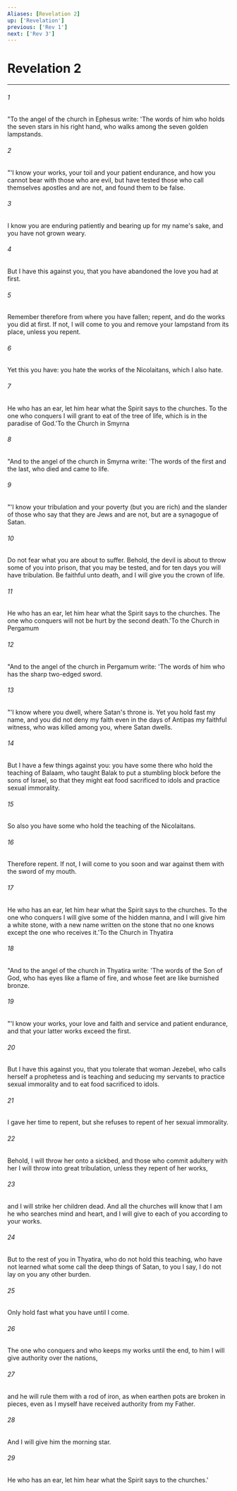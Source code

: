 ```yaml
---
Aliases: [Revelation 2]
up: ['Revelation']
previous: ['Rev 1']
next: ['Rev 3']
---
```

# Revelation 2
***



###### 1 
"To the angel of the church in Ephesus write: 'The words of him who holds the seven stars in his right hand, who walks among the seven golden lampstands. 

###### 2 
"'I know your works, your toil and your patient endurance, and how you cannot bear with those who are evil, but have tested those who call themselves apostles and are not, and found them to be false. 

###### 3 
I know you are enduring patiently and bearing up for my name's sake, and you have not grown weary. 

###### 4 
But I have this against you, that you have abandoned the love you had at first. 

###### 5 
Remember therefore from where you have fallen; repent, and do the works you did at first. If not, I will come to you and remove your lampstand from its place, unless you repent. 

###### 6 
Yet this you have: you hate the works of the Nicolaitans, which I also hate. 

###### 7 
He who has an ear, let him hear what the Spirit says to the churches. To the one who conquers I will grant to eat of the tree of life, which is in the paradise of God.'To the Church in Smyrna 

###### 8 
"And to the angel of the church in Smyrna write: 'The words of the first and the last, who died and came to life. 

###### 9 
"'I know your tribulation and your poverty (but you are rich) and the slander of those who say that they are Jews and are not, but are a synagogue of Satan. 

###### 10 
Do not fear what you are about to suffer. Behold, the devil is about to throw some of you into prison, that you may be tested, and for ten days you will have tribulation. Be faithful unto death, and I will give you the crown of life. 

###### 11 
He who has an ear, let him hear what the Spirit says to the churches. The one who conquers will not be hurt by the second death.'To the Church in Pergamum 

###### 12 
"And to the angel of the church in Pergamum write: 'The words of him who has the sharp two-edged sword. 

###### 13 
"'I know where you dwell, where Satan's throne is. Yet you hold fast my name, and you did not deny my faith even in the days of Antipas my faithful witness, who was killed among you, where Satan dwells. 

###### 14 
But I have a few things against you: you have some there who hold the teaching of Balaam, who taught Balak to put a stumbling block before the sons of Israel, so that they might eat food sacrificed to idols and practice sexual immorality. 

###### 15 
So also you have some who hold the teaching of the Nicolaitans. 

###### 16 
Therefore repent. If not, I will come to you soon and war against them with the sword of my mouth. 

###### 17 
He who has an ear, let him hear what the Spirit says to the churches. To the one who conquers I will give some of the hidden manna, and I will give him a white stone, with a new name written on the stone that no one knows except the one who receives it.'To the Church in Thyatira 

###### 18 
"And to the angel of the church in Thyatira write: 'The words of the Son of God, who has eyes like a flame of fire, and whose feet are like burnished bronze. 

###### 19 
"'I know your works, your love and faith and service and patient endurance, and that your latter works exceed the first. 

###### 20 
But I have this against you, that you tolerate that woman Jezebel, who calls herself a prophetess and is teaching and seducing my servants to practice sexual immorality and to eat food sacrificed to idols. 

###### 21 
I gave her time to repent, but she refuses to repent of her sexual immorality. 

###### 22 
Behold, I will throw her onto a sickbed, and those who commit adultery with her I will throw into great tribulation, unless they repent of her works, 

###### 23 
and I will strike her children dead. And all the churches will know that I am he who searches mind and heart, and I will give to each of you according to your works. 

###### 24 
But to the rest of you in Thyatira, who do not hold this teaching, who have not learned what some call the deep things of Satan, to you I say, I do not lay on you any other burden. 

###### 25 
Only hold fast what you have until I come. 

###### 26 
The one who conquers and who keeps my works until the end, to him I will give authority over the nations, 

###### 27 
and he will rule them with a rod of iron, as when earthen pots are broken in pieces, even as I myself have received authority from my Father. 

###### 28 
And I will give him the morning star. 

###### 29 
He who has an ear, let him hear what the Spirit says to the churches.'
